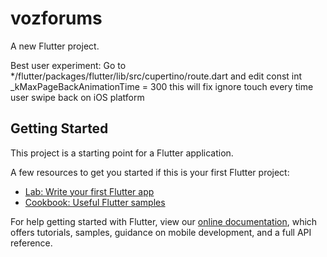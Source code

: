 # vozforums

A new Flutter project.

Best user experiment: Go to */flutter/packages/flutter/lib/src/cupertino/route.dart
        and edit const int _kMaxPageBackAnimationTime = 300
        this will fix ignore touch every time user swipe back on iOS platform
         

## Getting Started

This project is a starting point for a Flutter application.

A few resources to get you started if this is your first Flutter project:

- [Lab: Write your first Flutter app](https://flutter.dev/docs/get-started/codelab)
- [Cookbook: Useful Flutter samples](https://flutter.dev/docs/cookbook)

For help getting started with Flutter, view our
[online documentation](https://flutter.dev/docs), which offers tutorials,
samples, guidance on mobile development, and a full API reference.
